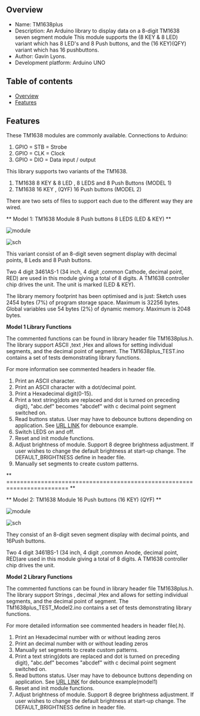 

Overview
--------------------------------------------
* Name: TM1638plus
* Description: An Arduino library to display data on a 8-digit TM1638 seven segment module
This module supports the (8 KEY & 8 LED) variant which has 8 LED's and 8 Push buttons,
and the (16 KEY)(QFY) variant which has 16 pushbuttons.
* Author: Gavin Lyons.
* Development platform: Arduino UNO


Table of contents
---------------------------

  * [Overview](#overview)
  * [Features](#features)

Features
----------------------


These TM1638 modules are commonly available. 
Connections to Arduino: 

1. GPIO = STB = Strobe
2. GPIO  = CLK  = Clock
3. GPIO = DIO = Data input / output

This library  supports two variants of the TM1638.

1. TM1638  8 KEY & 8 LED , 8 LEDS and 8 Push Buttons (MODEL 1)
2. TM1638 16 KEY , (QYF) 16 Push buttons (MODEL 2)

There are two sets of files to support each due to the different way they are wired. 

** Model 1: TM1638 Module 8 Push buttons 8 LEDS (LED & KEY) **

![ module ](https://github.com/gavinlyonsrepo/pic_16F18446_projects/blob/master/images/TM1638.jpg)

![ sch ](https://github.com/gavinlyonsrepo/pic_16F18446_projects/blob/master/images/TM1638_2.jpg)
 
This variant consist of an 8-digit seven segment display with decimal points,
8 Leds and 8 Push buttons.

Two 4 digit 3461AS-1 (34 inch, 4 digit ,common Cathode,  decimal point, RED) are used in this module
giving a total of 8 digits. A TM1638 controller chip drives the unit.
The unit is marked (LED & KEY).

The library memory footprint has been optimised and is just:
Sketch uses 2454 bytes (7%) of program storage space. Maximum is 32256 bytes.
Global variables use 54 bytes (2%) of dynamic memory. Maximum is 2048 bytes.

**Model 1 Library Functions**

The commented functions can be found in library header file TM1638plus.h.
The library support ASCII ,text ,Hex and allows for setting individual segments,
and the decimal point of segment.
The TM1638plus_TEST.ino contains a set of tests demonstrating library functions.

For more information see commented headers in header file. 

1. Print an ASCII character.
2. Print an ASCII character with a dot/decimal point.
3. Print a Hexadecimal digit(0-15).
4. Print a text string(dots are replaced and dot is turned on preceding digit), 
"abc.def" becomes "abcdef" with c decimal point segment switched on.
5. Read buttons status. User may have to debounce buttons depending on application.
See [URL LINK](https://github.com/gavinlyonsrepo/Arduino_Clock_3) for debounce example.
6. Switch LEDS on and off.
7. Reset and init module functions.
8. Adjust brightness of module. Support 8 degree brightness adjustment.
If user wishes to change the default brightness at start-up change.
The DEFAULT_BRIGHTNESS define in header file. 
9. Manually set segments to create custom patterns.

** ======================================================================== **

** Model 2: TM1638 Module 16 Push buttons (16 KEY) (QYF) **

![ module ](https://github.com/gavinlyonsrepo/TM1638plus/blob/master/extra/images/tm16381.jpg)

![ sch ](https://github.com/gavinlyonsrepo/TM1638plus/blob/master/extra/images/tm16382.jpg)


They consist of an 8-digit seven segment display with decimal points,
and 16Push buttons.

Two 4 digit 3461BS-1 (34 inch, 4 digit ,common Anode,  decimal point, RED)are used in this module
giving a total of 8 digits. A TM1638 controller chip drives the unit.


**Model 2 Library Functions**

The commented functions can be found in library header file TM1638plus.h.
The library support Strings , decimal ,Hex and allows for setting individual segments,
and the decimal point of segment.
The TM1638plus_TEST_Model2.ino contains a set of tests demonstrating library functions.

For more detailed information see commented headers in header file(.h).

1. Print an Hexadecimal number with or without leading zeros
2. Print an decimal number with or without leading zeros
3. Manually set segments to create custom patterns.
4. Print a text string(dots are replaced and dot is turned on preceding digit), 
"abc.def" becomes "abcdef" with c decimal point segment switched on.
5. Read buttons status. User may have to debounce buttons depending on application.
See [URL LINK](https://github.com/gavinlyonsrepo/Arduino_Clock_3) for debounce example(model1)
6. Reset and init module functions.
7. Adjust brightness of module. Support 8 degree brightness adjustment.
If user wishes to change the default brightness at start-up change.
The DEFAULT_BRIGHTNESS define in header file. 
